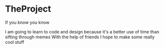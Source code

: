 # TheProject
If you know you know

I am going to learn to code and design because it's a better use of time than sifting through memes
With the help of friends I hope to make some really cool stuff
